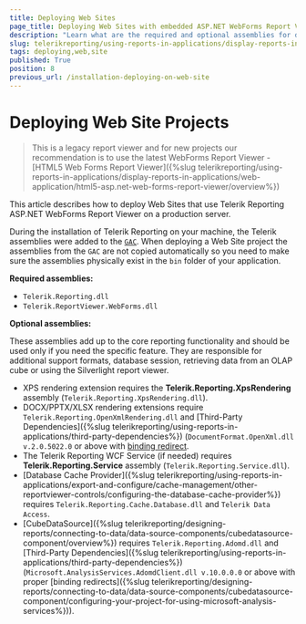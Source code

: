 ```yaml
---
title: Deploying Web Sites
page_title: Deploying Web Sites with embedded ASP.NET WebForms Report Viewer
description: "Learn what are the required and optional assemblies for deploying Web Site project with embedded ASP.NET WebForms Report Viewer."
slug: telerikreporting/using-reports-in-applications/display-reports-in-applications/web-application/asp.net-web-forms-report-viewer/deploying-web-site
tags: deploying,web,site
published: True
position: 8
previous_url: /installation-deploying-on-web-site
---
```


# Deploying Web Site Projects

> This is a legacy report viewer and for new projects our recommendation is to use the latest WebForms Report Viewer - [HTML5 Web Forms Report Viewer]({%slug telerikreporting/using-reports-in-applications/display-reports-in-applications/web-application/html5-asp.net-web-forms-report-viewer/overview%})

This article describes how to deploy Web Sites that use Telerik Reporting ASP.NET WebForms Report Viewer on a production server.

During the installation of Telerik Reporting on your machine, the Telerik assemblies were added to the [`GAC`](https://learn.microsoft.com/en-us/dotnet/framework/app-domains/gac). When deploying a Web Site project the assemblies from the `GAC` are not copied automatically so you need to make sure the assemblies physically exist in the `bin` folder of your application.

__Required assemblies:__

* `Telerik.Reporting.dll`
* `Telerik.ReportViewer.WebForms.dll`

__Optional assemblies:__

These assemblies add up to the core reporting functionality and should be used only if you need the specific feature. They are responsible for additional support formats, database session, retrieving data from an OLAP cube or using the Silverlight report viewer.

* XPS rendering extension requires the __Telerik.Reporting.XpsRendering__ assembly (`Telerik.Reporting.XpsRendering.dll`).
* DOCX/PPTX/XLSX rendering extensions require `Telerik.Reporting.OpenXmlRendering.dll` and [Third-Party Dependencies]({%slug telerikreporting/using-reports-in-applications/third-party-dependencies%}) (`DocumentFormat.OpenXml.dll v.2.0.5022.0` or above with [binding redirect](https://learn.microsoft.com/en-us/dotnet/framework/configure-apps/file-schema/runtime/bindingredirect-element?redirectedfrom=MSDN).
* The Telerik Reporting WCF Service (if needed) requires __Telerik.Reporting.Service__ assembly (`Telerik.Reporting.Service.dll`).
* [Database Cache Provider]({%slug telerikreporting/using-reports-in-applications/export-and-configure/cache-management/other-reportviewer-controls/configuring-the-database-cache-provider%}) requires `Telerik.Reporting.Cache.Database.dll` and `Telerik Data Access`.
* [CubeDataSource]({%slug telerikreporting/designing-reports/connecting-to-data/data-source-components/cubedatasource-component/overview%}) requires `Telerik.Reporting.Adomd.dll` and [Third-Party Dependencies]({%slug telerikreporting/using-reports-in-applications/third-party-dependencies%}) (`Microsoft.AnalysisServices.AdomdClient.dll v.10.0.0.0` or above with proper [binding redirects]({%slug telerikreporting/designing-reports/connecting-to-data/data-source-components/cubedatasource-component/configuring-your-project-for-using-microsoft-analysis-services%})).
